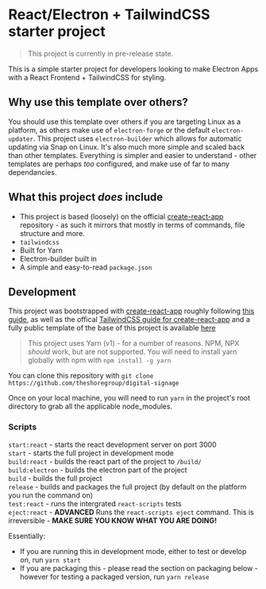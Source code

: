 # React/Electron + TailwindCSS starter project
> This project is currently in pre-release state.

This is a simple starter project for developers looking to make Electron Apps with a React Frontend + TailwindCSS for styling.

## Why use this template over others?
You should use this template over others if you are targeting Linux as a platform, as others make use of `electron-forge` or the default `electron-updater`. This project uses `electron-builder` which allows for automatic updating via Snap on Linux.
It's also much more simple and scaled back than other templates. Everything is simpler and easier to understand - other templates are perhaps _too_ configured, and make use of far to many dependancies.

## What this project _does_ include
- This project is based (loosely) on the official [create-react-app](https://github.com/facebook/create-react-app) repository - as such it mirrors that mostly in terms of commands, file structure and more.
- `tailwindcss`
- Built for Yarn
- Electron-builder built in
- A simple and easy-to-read `package.json`

## Development
This project was bootstrapped with [create-react-app](https://github.com/facebook/create-react-app) roughly following [this guide](https://medium.com/@devesu/how-to-build-a-react-based-electron-app-d0f27413f17f), as well as the offical [TailwindCSS guide for create-react-app](https://tailwindcss.com/docs/guides/create-react-app) and a fully public template of the base of this project is available [here](https://github.com/theshoregroup/electron-react-tailwind-starter)

> This project uses Yarn (v1) - for a number of reasons. NPM, NPX _should_ work, but are not supported. You will need to install yarn globally with npm with `npm install -g yarn`

You can clone this repository with `git clone https://github.com/theshoregroup/digital-signage`

Once on your local machine, you will need to run `yarn` in the project's root directory to grab all the applicable node_modules.

### Scripts
`start:react` - starts the react development server on port 3000\
`start` - starts the full project in development mode\
`build:react` - builds the react part of the project to `/build/`\
`build:electron` - builds the electron part of the project\
`build` - builds the full project\
`release` - builds and packages the full project (by default on the platform you run the command on)\
`test:react` - runs the intergrated `react-scripts` tests\
`eject:react` - **ADVANCED** Runs the `react-scripts eject` command. This is irreversible - **MAKE SURE YOU KNOW WHAT YOU ARE DOING!**

Essentially:
- If you are running this in development mode, either to test or develop on, run `yarn start`
- If you are packaging this - please read the section on packaging below - however for testing a packaged version, run `yarn release`
